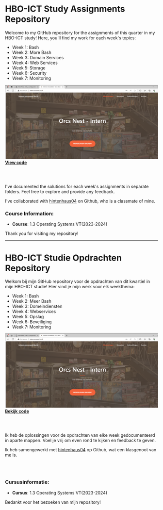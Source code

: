 # HBO-ICT Study Assignments Repository

Welcome to my GitHub repository for the assignments of this quarter in my HBO-ICT study! Here, you'll find my work for each week's topics:

- Week 1: Bash
- Week 2: More Bash
- Week 3: Domain Services
- Week 4: Web Services
- Week 5: Storage
- Week 6: Security
- Week 7: Monitoring

[![Image of example website](https://github.com/Stensel8/OperatingSystems/raw/main/Scripts/scriptmaster-files/Week%204/voorbeeldwebsite%20-%20Orcs%20Nest.png)](https://github.com/Stensel8/OperatingSystems/tree/c04f2bc3f957f6706b8e0c580b16c75d8e8ab34e/Scripts/scriptmaster-files/Week%204/orcsnest-web-internal)
[**View code**](https://github.com/Stensel8/OperatingSystems/tree/main/Scripts/scriptmaster-files/Week%204/orcsnest-web-internal)

<br>
<br>

I've documented the solutions for each week's assignments in separate folders. Feel free to explore and provide any feedback.

I've collaborated with [hintenhaus04](https://github.com/hintenhaus04) on Github, who is a classmate of mine.


### Course Information:
- **Course**: 1.3 Operating Systems VT(2023-2024)

Thank you for visiting my repository!

---

# HBO-ICT Studie Opdrachten Repository

Welkom bij mijn GitHub repository voor de opdrachten van dit kwartiel in mijn HBO-ICT studie! Hier vind je mijn werk voor elk weekthema:

- Week 1: Bash
- Week 2: Meer Bash
- Week 3: Domeindiensten
- Week 4: Webservices
- Week 5: Opslag
- Week 6: Beveiliging
- Week 7: Monitoring

[![Image of example website](https://github.com/Stensel8/OperatingSystems/raw/main/Scripts/scriptmaster-files/Week%204/voorbeeldwebsite%20-%20Orcs%20Nest.png)](https://github.com/Stensel8/OperatingSystems/tree/c04f2bc3f957f6706b8e0c580b16c75d8e8ab34e/Scripts/scriptmaster-files/Week%204/orcsnest-web-internal)
[**Bekijk code**](https://github.com/Stensel8/OperatingSystems/tree/main/Scripts/scriptmaster-files/Week%204/orcsnest-web-internal)

<br>
<br>

Ik heb de oplossingen voor de opdrachten van elke week gedocumenteerd in aparte mappen. Voel je vrij om even rond te kijken en feedback te geven.

Ik heb samengewerkt met [hintenhaus04](https://github.com/hintenhaus04) op Github, wat een klasgenoot van me is.

<br>
<br>

### Cursusinformatie:
- **Cursus**: 1.3 Operating Systems VT(2023-2024)

Bedankt voor het bezoeken van mijn repository!

